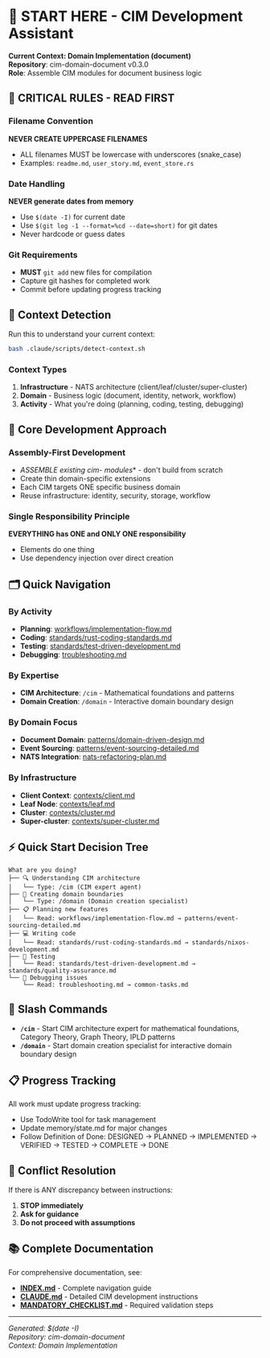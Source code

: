 # 🎯 START HERE - CIM Development Assistant

**Current Context: Domain Implementation (document)**  
**Repository**: cim-domain-document v0.3.0  
**Role**: Assemble CIM modules for document business logic

## 🚨 CRITICAL RULES - READ FIRST

### Filename Convention
**NEVER CREATE UPPERCASE FILENAMES**
- ALL filenames MUST be lowercase with underscores (snake_case)
- Examples: `readme.md`, `user_story.md`, `event_store.rs`

### Date Handling
**NEVER generate dates from memory**
- Use `$(date -I)` for current date
- Use `$(git log -1 --format=%cd --date=short)` for git dates
- Never hardcode or guess dates

### Git Requirements
- **MUST** `git add` new files for compilation
- Capture git hashes for completed work
- Commit before updating progress tracking

## 📍 Context Detection

Run this to understand your current context:
```bash
bash .claude/scripts/detect-context.sh
```

### Context Types
1. **Infrastructure** - NATS architecture (client/leaf/cluster/super-cluster)
2. **Domain** - Business logic (document, identity, network, workflow)
3. **Activity** - What you're doing (planning, coding, testing, debugging)

## 🎯 Core Development Approach

### Assembly-First Development
- **ASSEMBLE existing cim-* modules** - don't build from scratch
- Create thin domain-specific extensions
- Each CIM targets ONE specific business domain
- Reuse infrastructure: identity, security, storage, workflow

### Single Responsibility Principle
**EVERYTHING has ONE and ONLY ONE responsibility**
- Elements do one thing
- Use dependency injection over direct creation

## 🗂️ Quick Navigation

### By Activity
- **Planning**: [workflows/implementation-flow.md](./workflows/implementation-flow.md)
- **Coding**: [standards/rust-coding-standards.md](./standards/rust-coding-standards.md)
- **Testing**: [standards/test-driven-development.md](./standards/test-driven-development.md)
- **Debugging**: [troubleshooting.md](./troubleshooting.md)

### By Expertise
- **CIM Architecture**: `/cim` - Mathematical foundations and patterns
- **Domain Creation**: `/domain` - Interactive domain boundary design

### By Domain Focus
- **Document Domain**: [patterns/domain-driven-design.md](./patterns/domain-driven-design.md)
- **Event Sourcing**: [patterns/event-sourcing-detailed.md](./patterns/event-sourcing-detailed.md)
- **NATS Integration**: [nats-refactoring-plan.md](./nats-refactoring-plan.md)

### By Infrastructure
- **Client Context**: [contexts/client.md](./contexts/client.md)
- **Leaf Node**: [contexts/leaf.md](./contexts/leaf.md)
- **Cluster**: [contexts/cluster.md](./contexts/cluster.md)
- **Super-cluster**: [contexts/super-cluster.md](./contexts/super-cluster.md)

## ⚡ Quick Start Decision Tree

```
What are you doing?
├── 🔍 Understanding CIM architecture
│   └── Type: /cim (CIM expert agent)
├── 🎯 Creating domain boundaries
│   └── Type: /domain (Domain creation specialist)
├── 📋 Planning new features
│   └── Read: workflows/implementation-flow.md → patterns/event-sourcing-detailed.md
├── 💻 Writing code
│   └── Read: standards/rust-coding-standards.md → standards/nixos-development.md
├── 🧪 Testing
│   └── Read: standards/test-driven-development.md → standards/quality-assurance.md
└── 🐛 Debugging issues
    └── Read: troubleshooting.md → common-tasks.md
```

## 🤖 Slash Commands

- **`/cim`** - Start CIM architecture expert for mathematical foundations, Category Theory, Graph Theory, IPLD patterns
- **`/domain`** - Start domain creation specialist for interactive domain boundary design

## 📋 Progress Tracking

All work must update progress tracking:
- Use TodoWrite tool for task management
- Update memory/state.md for major changes
- Follow Definition of Done: DESIGNED → PLANNED → IMPLEMENTED → VERIFIED → TESTED → COMPLETE → DONE

## 🚨 Conflict Resolution

If there is ANY discrepancy between instructions:
1. **STOP immediately**
2. **Ask for guidance**
3. **Do not proceed with assumptions**

## 📚 Complete Documentation

For comprehensive documentation, see:
- **[INDEX.md](./INDEX.md)** - Complete navigation guide
- **[CLAUDE.md](./CLAUDE.md)** - Detailed CIM development instructions
- **[MANDATORY_CHECKLIST.md](./MANDATORY_CHECKLIST.md)** - Required validation steps

---
*Generated: $(date -I)*  
*Repository: cim-domain-document*  
*Context: Domain Implementation*